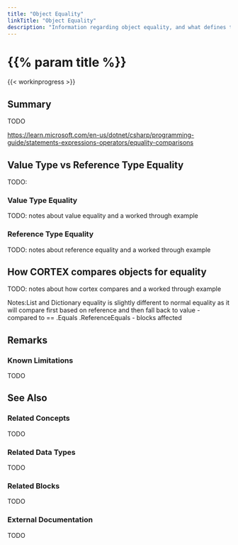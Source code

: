 ```yaml
---
title: "Object Equality"
linkTitle: "Object Equality"
description: "Information regarding object equality, and what defines two objects as equal."
---
```


# {{% param title %}}

{{< workinprogress >}}

## Summary

TODO

https://learn.microsoft.com/en-us/dotnet/csharp/programming-guide/statements-expressions-operators/equality-comparisons

## Value Type vs Reference Type Equality

TODO:

### Value Type Equality

TODO: notes about value equality and a worked through example

### Reference Type Equality

TODO: notes about reference equality and a worked through example

## How CORTEX compares objects for equality

TODO: notes about how cortex compares and a worked through example

Notes:List and Dictionary equality is slightly different to normal equality as it will compare first based on reference and then fall back to value - compared to == .Equals .ReferenceEquals - blocks affected

## Remarks

### Known Limitations

TODO

## See Also

### Related Concepts

TODO

### Related Data Types

TODO

### Related Blocks

TODO

### External Documentation

TODO
